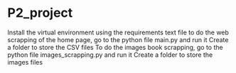 # P2_project

Install the virtual environment using the requirements text file
to do the web scrapping of the home page, go to the python file main.py and run it
Create a folder to store the CSV files
To do the images book scrapping, go to the python file images_scrapping.py and run it
Create a folder to store the images files
